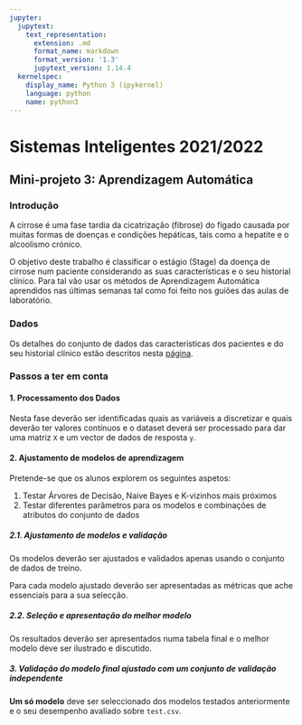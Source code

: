 ```yaml
---
jupyter:
  jupytext:
    text_representation:
      extension: .md
      format_name: markdown
      format_version: '1.3'
      jupytext_version: 1.14.4
  kernelspec:
    display_name: Python 3 (ipykernel)
    language: python
    name: python3
---
```


# Sistemas Inteligentes 2021/2022

## Mini-projeto 3: Aprendizagem Automática



<!-- #region -->
### Introdução

A cirrose é uma fase tardia da cicatrização (fibrose) do fígado causada por muitas formas de doenças e condições hepáticas, tais como a hepatite e o alcoolismo crónico.

O objetivo deste trabalho é classificar o estágio (Stage) da doença de cirrose num paciente considerando as suas características e o seu historial clínico. Para tal vão usar os métodos de Aprendizagem Automática aprendidos nas últimas semanas tal como foi feito nos guiões das aulas de laboratório.

### Dados

Os detalhes do conjunto de dados das características dos pacientes e do seu historial clínico estão descritos nesta [página](https://www.kaggle.com/competitions/sistemas-inteligentes-projeto-3/data).


### Passos a ter em conta

#### 1. Processamento dos Dados

Nesta fase deverão ser identificadas quais as variáveis a discretizar e quais deverão ter valores contínuos e o dataset deverá ser processado para dar uma matriz `X` e um vector de dados de resposta `y`.


#### 2. Ajustamento de modelos de aprendizagem 

Pretende-se que os alunos explorem os seguintes aspetos:

1. Testar Árvores de Decisão, Naive Bayes e K-vizinhos mais próximos
2. Testar diferentes parâmetros para os modelos e combinações de atributos do conjunto de dados

##### 2.1. Ajustamento de modelos e validação

Os modelos deverão ser ajustados e validados apenas usando o conjunto de dados de treino.

Para cada modelo ajustado deverão ser apresentadas as métricas que ache essenciais para a sua selecção.

##### 2.2. Seleção e apresentação do melhor modelo

Os resultados deverão ser apresentados numa tabela final e o melhor modelo deve ser ilustrado e discutido.

##### 3. Validação do modelo final ajustado com um conjunto de validação independente

**Um só modelo** deve ser seleccionado dos modelos testados anteriormente e o seu desempenho avaliado sobre `test.csv`. 
<!-- #endregion -->

